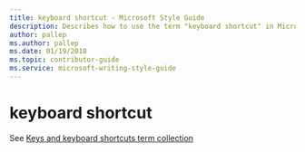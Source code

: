 ```yaml
---
title: keyboard shortcut - Microsoft Style Guide
description: Describes how to use the term "keyboard shortcut" in Microsoft content.
author: pallep
ms.author: pallep
ms.date: 01/19/2018
ms.topic: contributor-guide
ms.service: microsoft-writing-style-guide
---
```


# keyboard shortcut

See [Keys and keyboard shortcuts term collection](~/a-z-word-list-term-collections/term-collections/keys-keyboard-shortcuts.md)

